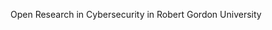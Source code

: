 <!doctype html>
<html>
  <head>
    <title>This is the title of the webpage!</title>
  </head>
  <body>
    <p>Open Research in Cybersecurity in Robert Gordon University</p>
  </body>
</html>
